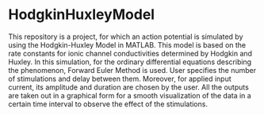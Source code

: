 # HodgkinHuxleyModel

This repository is a project, for which an action potential is simulated by using the Hodgkin-Huxley Model in MATLAB. This model is based on the rate constants for ionic channel conductivities determined by Hodgkin and Huxley. In this simulation, for the ordinary differential equations describing the phenomenon, Forward Euler Method is used. User specifies the number of stimulations and delay between them. Moreover, for applied input current, its amplitude and duration are chosen by the user. All the outputs are taken out in a graphical form for a smooth visualization of the data in a certain time interval to observe the effect of the stimulations.
